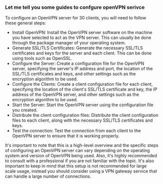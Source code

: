 ### Let me tell you some guides to confgure openVPN serivce 
To configure an OpenVPN server for 30 clients, you will need to follow these general steps:
* Install OpenVPN: Install the OpenVPN server software on the machine you have selected to act as the VPN server. This can usually be done through the package manager of your operating system.
* Generate SSL/TLS Certificates: Generate the necessary SSL/TLS certificates and keys for the server and each client. This can be done using tools such as OpenSSL.
* Configure the Server: Create a configuration file for the OpenVPN server, specifying the server's IP address and port, the location of the SSL/TLS certificates and keys, and other settings such as the encryption algorithm to be used.
* Configure the Clients: Create a client configuration file for each client, specifying the location of the client's SSL/TLS certificate and key, the IP address of the OpenVPN server, and other settings such as the encryption algorithm to be used.
* Start the Server: Start the OpenVPN server using the configuration file you created.
* Distribute the client configuration files: Distribute the client configuration files to each client, along with the necessary SSL/TLS certificates and keys.
* Test the connection: Test the connection from each client to the OpenVPN server to ensure that it is working properly.

It's important to note that this is a high-level overview and the specific steps of configuring an OpenVPN server can vary depending on the operating system and version of OpenVPN being used. Also, it's highly recommended to consult with a professional if you are not familiar with the topic. It's also important to keep in mind that this setup is not recommended for large scale usage, instead you should consider using a VPN gateway service that can handle a large number of connections.

